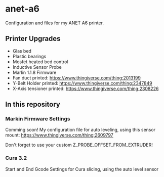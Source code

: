 # anet-a6
Configuration and files for my ANET A6 printer. 

## Printer Upgrades

* Glas bed
* Plastic bearings
* Mosfet heated bed control
* Inductive Sensor Probe
* Marlin 1.1.8 Firmware
* Fan duct printed: https://www.thingiverse.com/thing:2013199
* Y-Belt Holder printed: https://www.thingiverse.com/thing:2347849
* X-Axis tensioner printed: https://www.thingiverse.com/thing:2308226

## In this repository
### Markin Firmware Settings

Comming soon!
My configuration file for auto leveling, using this sensor mount: https://www.thingiverse.com/thing:2609797

Don't forget to use your custom Z_PROBE_OFFSET_FROM_EXTRUDER!


### Cura 3.2

Start and End Gcode Settings for Cura slicing, using the auto level sensor

